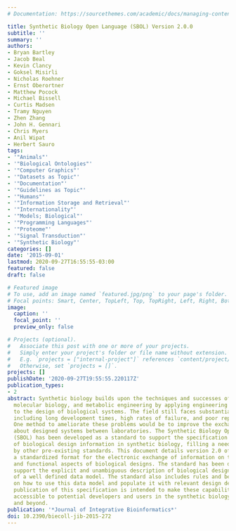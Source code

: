 ```yaml
---
# Documentation: https://sourcethemes.com/academic/docs/managing-content/

title: Synthetic Biology Open Language (SBOL) Version 2.0.0
subtitle: ''
summary: ''
authors:
- Bryan Bartley
- Jacob Beal
- Kevin Clancy
- Goksel Misirli
- Nicholas Roehner
- Ernst Oberortner
- Matthew Pocock
- Michael Bissell
- Curtis Madsen
- Tramy Nguyen
- Zhen Zhang
- John H. Gennari
- Chris Myers
- Anil Wipat
- Herbert Sauro
tags:
- '"Animals"'
- '"Biological Ontologies"'
- '"Computer Graphics"'
- '"Datasets as Topic"'
- '"Documentation"'
- '"Guidelines as Topic"'
- '"Humans"'
- '"Information Storage and Retrieval"'
- '"Internationality"'
- '"Models; Biological"'
- '"Programming Languages"'
- '"Proteome"'
- '"Signal Transduction"'
- '"Synthetic Biology"'
categories: []
date: '2015-09-01'
lastmod: 2020-09-27T16:55:55-03:00
featured: false
draft: false

# Featured image
# To use, add an image named `featured.jpg/png` to your page's folder.
# Focal points: Smart, Center, TopLeft, Top, TopRight, Left, Right, BottomLeft, Bottom, BottomRight.
image:
  caption: ''
  focal_point: ''
  preview_only: false

# Projects (optional).
#   Associate this post with one or more of your projects.
#   Simply enter your project's folder or file name without extension.
#   E.g. `projects = ["internal-project"]` references `content/project/deep-learning/index.md`.
#   Otherwise, set `projects = []`.
projects: []
publishDate: '2020-09-27T19:55:55.220117Z'
publication_types:
- 2
abstract: Synthetic biology builds upon the techniques and successes of genetics,
  molecular biology, and metabolic engineering by applying engineering principles
  to the design of biological systems. The field still faces substantial challenges,
  including long development times, high rates of failure, and poor reproducibility.
  One method to ameliorate these problems would be to improve the exchange of information
  about designed systems between laboratories. The Synthetic Biology Open Language
  (SBOL) has been developed as a standard to support the specification and exchange
  of biological design information in synthetic biology, filling a need not satisfied
  by other pre-existing standards. This document details version 2.0 of SBOL, introducing
  a standardized format for the electronic exchange of information on the structural
  and functional aspects of biological designs. The standard has been designed to
  support the explicit and unambiguous description of biological designs by means
  of a well defined data model. The standard also includes rules and best practices
  on how to use this data model and populate it with relevant design details. The
  publication of this specification is intended to make these capabilities more widely
  accessible to potential developers and users in the synthetic biology community
  and beyond.
publication: '*Journal of Integrative Bioinformatics*'
doi: 10.2390/biecoll-jib-2015-272
---
```

